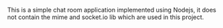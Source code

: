 This is a simple chat room application implemented using Nodejs, it does not contain the mime and socket.io lib which are used in this project.